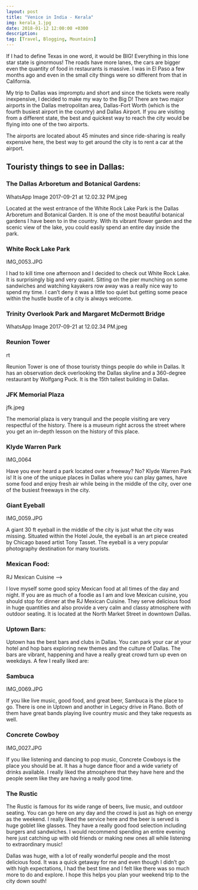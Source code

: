 ```yaml
---
layout: post
title: "Venice in India - Kerala"
img: kerala_1.jpg 
date: 2018-01-12 12:00:00 +0300
description: 
tag: [Travel, Blogging, Mountains]
---
```


If I had to define Texas in one word, it would be BIG! Everything in this lone star state is ginormous! The roads have more lanes, the cars are bigger even the quantity of food in restaurants is massive. I was in El Paso a few months ago and even in the small city things were so different from that in California.

My trip to Dallas was impromptu and short and since the tickets were really inexpensive, I decided to make my way to the Big D! There are two major airports in the Dallas metropolitan area, Dallas-Fort Worth (which is the fourth busiest airport in the country) and Dallas Airport. If you are visiting from a different state, the best and quickest way to reach the city would be flying into one of the two airports.

The airports are located about 45 minutes and since ride-sharing is really expensive here, the best way to get around the city is to rent a car at the airport.

## Touristy things to see in Dallas:

### The Dallas Arboretum and Botanical Gardens:

WhatsApp Image 2017-09-21 at 12.02.32 PM.jpeg

Located at the west entrance of the White Rock Lake Park is the Dallas Arboretum and Botanical Garden. It is one of the most beautiful botanical gardens I have been to in the country. With its vibrant flower garden and the scenic view of the lake, you could easily spend an entire day inside the park.

### White Rock Lake Park

IMG_0053.JPG

I had to kill time one afternoon and I decided to check out White Rock Lake. It is surprisingly big and very quaint. Sitting on the pier munching on some sandwiches and watching kayakers row away was a really nice way to spend my time. I can’t deny it was a little too quiet but getting some peace within the hustle bustle of a city is always welcome.

### Trinity Overlook Park and Margaret McDermott Bridge

WhatsApp Image 2017-09-21 at 12.02.34 PM.jpeg

 
### Reunion Tower

rt


Reunion Tower is one of those touristy things people do while in Dallas. It has an observation deck overlooking the Dallas skyline and a 360-degree restaurant by Wolfgang Puck. It is the 15th tallest building in Dallas.

### JFK Memorial Plaza

jfk.jpeg

The memorial plaza is very tranquil and the people visiting are very respectful of the history. There is a museum right across the street where you get an in-depth lesson on the history of this place.

### Klyde Warren Park

IMG_0064

Have you ever heard a park located over a freeway? No? Klyde Warren Park is! It is one of the unique places in Dallas where you can play games, have some food and enjoy fresh air while being in the middle of the city, over one of the busiest freeways in the city.

### Giant Eyeball 

IMG_0059.JPG

A giant 30 ft eyeball in the middle of the city is just what the city was missing. Situated within the Hotel Joule, the eyeball is an art piece created by Chicago based artist Tony Tasset. The eyeball is a very popular photography destination for many tourists.

### Mexican Food:

RJ Mexican Cuisine –> 

I love myself some good spicy Mexican food at all times of the day and night. If you are as much of a foodie as I am and love Mexican cuisine, you should stop for dinner at the RJ Mexican Cuisine. They serve delicious food in huge quantities and also provide a very calm and classy atmosphere with outdoor seating. It is located at the North Market Street in downtown Dallas.

### Uptown Bars:

Uptown has the best bars and clubs in Dallas. You can park your car at your hotel and hop bars exploring new themes and the culture of Dallas. The bars are vibrant, happening and have a really great crowd turn up even on weekdays. A few I really liked are:

### Sambuca

IMG_0069.JPG

If you like live music, good food, and great beer, Sambuca is the place to go. There is one in Uptown and another in Legacy drive in Plano. Both of them have great bands playing live country music and they take requests as well.

### Concrete Cowboy

IMG_0027.JPG

If you like listening and dancing to pop music, Concrete Cowboys is the place you should be at. It has a huge dance floor and a wide variety of drinks available. I really liked the atmosphere that they have here and the people seem like they are having a really good time.

### The Rustic

The Rustic is famous for its wide range of beers, live music, and outdoor seating. You can go here on any day and the crowd is just as high on energy as the weekend. I really liked the service here and the beer is served is huge goblet like glasses. They have a really good food selection including burgers and sandwiches. I would recommend spending an entire evening here just catching up with old friends or making new ones all while listening to extraordinary music!

Dallas was huge, with a lot of really wonderful people and the most delicious food. It was a quick getaway for me and even though I didn’t go with high expectations, I had the best time and I felt like there was so much more to do and explore. I hope this helps you plan your weekend trip to the city down south!
